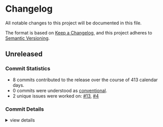 # Changelog

All notable changes to this project will be documented in this file.

The format is based on [Keep a Changelog](https://keepachangelog.com/en/1.0.0/),
and this project adheres to [Semantic Versioning](https://semver.org/spec/v2.0.0.html).

## Unreleased

### Commit Statistics

<csr-read-only-do-not-edit/>

 - 8 commits contributed to the release over the course of 413 calendar days.
 - 0 commits were understood as [conventional](https://www.conventionalcommits.org).
 - 2 unique issues were worked on: [#13](https://github.com/kiibohd/kiibohd-core/issues/13), [#4](https://github.com/kiibohd/kiibohd-core/issues/4)

### Commit Details

<csr-read-only-do-not-edit/>

<details><summary>view details</summary>

 * **[#13](https://github.com/kiibohd/kiibohd-core/issues/13)**
    - Add keywords and categories to all the Cargo.toml (and fix a few typos) ([`4553cb4`](https://github.com/kiibohd/kiibohd-core/commit/4553cb456ab7df2e2874f03e385166e062787375))
 * **[#4](https://github.com/kiibohd/kiibohd-core/issues/4)**
    - Conversions for animations and led ([`2b09501`](https://github.com/kiibohd/kiibohd-core/commit/2b095013128063d9920c65fb8c74d43ceebae5cb))
 * **Uncategorized**
    - Initial CHANGELOG.md ([`04edeeb`](https://github.com/kiibohd/kiibohd-core/commit/04edeebcb78d924d4b139b56c0b513633f7f95cc))
    - Update README.md ([`8075ed7`](https://github.com/kiibohd/kiibohd-core/commit/8075ed7527b687f98f1c15f3a9c84a7c24d40f77))
    - Updating Cargo.toml files to publish initial crates ([`e18dafb`](https://github.com/kiibohd/kiibohd-core/commit/e18dafb3802406146f6f70b522418d1139cec09c))
    - Adding README.md for kll-macros ([`603de2f`](https://github.com/kiibohd/kiibohd-core/commit/603de2f8172c09bb47ab1e038299a97bf79c4e4c))
    - Upating to 2021 edition ([`ea8ed92`](https://github.com/kiibohd/kiibohd-core/commit/ea8ed9259590c31456b11eba01abdd4a8138bf32))
    - Initial skeleton of kll-core implementation ([`025dcea`](https://github.com/kiibohd/kiibohd-core/commit/025dceaa4c3e311de4ab34679b1f7fa0a2a1f84e))
</details>


